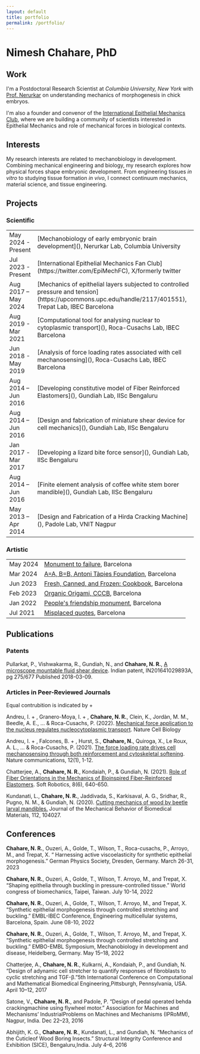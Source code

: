 ```yaml
---
layout: default
title: portfolio
permalink: /portfolio/
---
```


# Nimesh Chahare, PhD

## Work

I'm a Postdoctoral Research Scientist at *Columbia University, New York* with [Prof. Nerurkar](https://nerurkar.bme.columbia.edu/) on understanding mechanics of morphogenesis in chick embryos.

I'm also a founder and convenor of the [International Epithelial Mechanics Club](https://twitter.com/EpiMechFC), where we are building a community of scientists interested in Epithelial Mechanics and role of mechanical forces in biological contexts. 

## Interests

My research interests are related to mechanobiology in development.<br>
Combining mechanical engineering and biology, my research explores how physical forces shape embryonic development. From engineering tissues *in vitro* to studying tissue formation *in vivo*, I connect continuum mechanics, material science, and tissue engineering.

## Projects

### Scientific

<table>
  <tr>
    <td>May 2024 - Present</td>
    <td markdown="span">[Mechanobiology of early embryonic brain development](), Nerurkar Lab, Columbia University</td>
  </tr>
  <tr>
    <td>Jul 2023 - Present</td>
    <td markdown="span">[International Epithelial Mechanics Fan Club](https://twitter.com/EpiMechFC), X/formerly twitter</td>
  </tr>
  <tr>
    <td>Aug 2017 – May 2024</td>
    <td markdown="span">[Mechanics of epithelial layers subjected to controlled pressure and tension](https://upcommons.upc.edu/handle/2117/401551), Trepat Lab, IBEC Barcelona</td>
  </tr>
  <tr>
    <td>Aug 2019 - Mar 2021</td>
    <td markdown="span">[Computational tool for analysing nuclear to cytoplasmic transport](), Roca-Cusachs  Lab, IBEC Barcelona</td>
  </tr>
  <tr>
    <td>Jun 2018 - May 2019</td>
    <td markdown="span">[Analysis of force loading rates associated with cell mechanosensing](), Roca-Cusachs Lab, IBEC Barcelona</td>
  </tr>
  <tr>
    <td>Aug 2014 – Jun 2016</td>
    <td markdown="span">[Developing constitutive model of Fiber Reinforced Elastomers](), Gundiah Lab, IISc Bengaluru</td>
  </tr>
  <tr>
    <td>Aug 2014 – Jun 2016</td>
    <td markdown="span">[Design and fabrication of miniature shear device for cell mechanics](), Gundiah Lab, IISc Bengaluru</td>
  </tr>
  <tr>
    <td>Jan 2017 -<br> Mar 2017</td>
    <td markdown="span">[Developing a lizard bite force sensor](), Gundiah Lab, IISc Bengaluru</td>
  </tr>
  <tr>
    <td>Aug 2014 – Jun 2016</td>
    <td markdown="span">[Finite element analysis of coffee white stem borer mandible](), Gundiah Lab, IISc Bengaluru</td>
  </tr>
  <tr>
    <td>May 2013 – Apr 2014</td>
    <td markdown="span">[Design and Fabrication of a Hirda Cracking Machine](), Padole Lab, VNIT Nagpur</td>
  </tr>
</table>


### Artistic

<table>
  <tr>
    <td>May 2024</td>
    <td> <a href="url">Monument to failure</a>, Barcelona </td>
  </tr>
  <tr>
    <td>Mar 2024</td>
    <td><a href="url">A=A, B=B, Antoni Tàpies Foundation</a>, Barcelona</td>
  </tr>
  <tr>
    <td>Jun 2023</td>
    <td><a href="url">Fresh, Canned, and Frozen: Cookbook</a>, Barcelona</td>
  </tr>
  <tr>
    <td>Feb 2023</td>
    <td><a href="url">Organic Origami, CCCB</a>, Barcelona</td>
  </tr>
  <tr>
    <td>Jan 2022</td>
    <td><a href="url">People's friendship monument</a>, Barcelona</td>
  </tr>
  <tr>
    <td>Jul 2021</td>
    <td><a href="url">Misplaced quotes</a>, Barcelona</td>
  </tr>
</table>


## Publications

### Patents

Pullarkat, P., Vishwakarma, R., Gundiah, N.,  and **Chahare, N. R.**, [A microscope mountable fluid shear device](http://ipindia.gov.in/writereaddata/Portal/IPOJournal/1_2591_1/Part-1.pdf). Indian patent, IN201641029893A, pg 275/677 Published 2018-03-09.

### Articles in Peer-Reviewed Journals
Equal contrubition is indicated by +

Andreu, I. + , Granero-Moya, I. + , **Chahare, N. R.**, Clein, K., Jordàn, M. M., Beedle, A. E., ... & Roca-Cusachs, P. (2022). [Mechanical force application to the nucleus regulates nucleocytoplasmic transport](https://www.nature.com/articles/s41556-022-00927-7). Nature Cell Biology

Andreu, I. + , Falcones, B. + , Hurst, S., **Chahare, N.**, Quiroga, X., Le Roux, A. L., ... & Roca-Cusachs, P. (2021). [The force loading rate drives cell mechanosensing through both reinforcement and cytoskeletal softening](https://www.nature.com/articles/s41467-021-24383-3). Nature communications, 12(1), 1-12.

Chatterjee, A., **Chahare, N. R.**, Kondaiah, P., & Gundiah, N. (2021). [Role of Fiber Orientations in the Mechanics of Bioinspired Fiber-Reinforced Elastomers](https://www.liebertpub.com/doi/10.1089/soro.2019.0191). Soft Robotics, 8(6), 640-650.

Kundanati, L., **Chahare, N. R.**, Jaddivada, S., Karkisaval, A. G., Sridhar, R., Pugno, N. M., & Gundiah, N. (2020). [Cutting mechanics of wood by beetle larval mandibles.](https://doi.org/10.1016/j.jmbbm.2020.104027) Journal of the Mechanical Behavior of Biomedical Materials, 112, 104027.


## Conferences

**Chahare, N. R.**, Ouzeri, A., Golde, T., Wilson, T., Roca-cusachs, P., Arroyo, M., and Trepat, X. “ Harnessing active viscoelasticity for synthetic epithelial morphogenesis.” German Physics Society, Dresden, Germany. March 26-31, 2023

**Chahare, N. R.**, Ouzeri, A., Golde, T., Wilson, T. Arroyo, M., and Trepat, X. “Shaping epithelia through buckling in pressure-controlled tissue.” World congress of biomechanics, Taipei, Taiwan. July 10-14, 2022 

**Chahare, N. R.**, Ouzeri, A., Golde, T., Wilson, T. Arroyo, M., and Trepat, X. “Synthetic epithelial morphogenesis through controlled stretching and buckling.” EMBL-IBEC Conference, Engineering multicellular systems, Barcelona, Spain. June 08-10, 2022 

**Chahare, N. R.**, Ouzeri, A., Golde, T., Wilson, T. Arroyo, M., and Trepat, X. “Synthetic epithelial morphogenesis through controlled stretching and buckling.” EMBO-EMBL Symposium, Mechanobiology in development and disease, Heidelberg, Germany. May 15–18, 2022 

Chatterjee, A., **Chahare, N. R.**, Kulkarni, A., Kondaiah, P., and Gundiah, N. “Design of adynamic cell stretcher to quantify responses of fibroblasts to cyclic stretching and TGF-β.”5th International Conference on Computational and Mathematical Biomedical Engineering,Pittsburgh, Pennsylvania, USA. April 10–12, 2017

Satone, V., **Chahare, N. R.**, and Padole, P. “Design of pedal operated behda crackingmachine using flywheel motor.” Association for Machines and Mechanisms’ IndustrialProblems on Machines and Mechanisms (IPRoMM), Nagpur, India. Dec 22–23, 2016

Abhijith, K. G., **Chahare, N. R**., Kundanati, L., and Gundiah, N. “Mechanics of the Cuticleof Wood Boring Insects.” Structural Integrity Conference and Exhibition (SICE), Bengaluru,India. July 4–6, 2016



